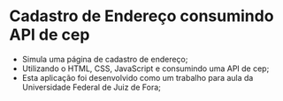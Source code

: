 # Cadastro de Endereço consumindo API de cep

- Simula uma página de cadastro de endereço;
- Utilizando o HTML, CSS, JavaScript e consumindo uma API de cep;
- Esta aplicação foi desenvolvido como um trabalho para aula da Universidade Federal de Juiz de Fora; 